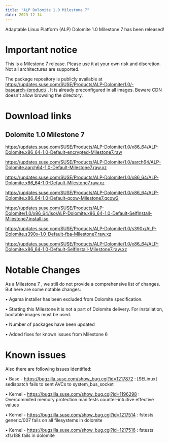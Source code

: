 ```yaml
---
title: "ALP Dolomite 1.0 Milestone 7"
date: 2023-12-14
---
```

Adaptable Linux Platform (ALP) Dolomite 1.0 Milestone 7 has been released!

# Important notice

This is a Milestone 7 release. Please use it at your own risk and discretion. Not all architectures are supported.

The package repository is publicly available at https://updates.suse.com/SUSE/Products/ALP-Dolomite/1.0/-basearch-/product/ . It is already preconfigured in all images. Beware CDN doesn't allow browsing the directory.

# Download links

## Dolomite 1.0 Milestone 7

https://updates.suse.com/SUSE/Products/ALP-Dolomite/1.0/x86_64/ALP-Dolomite.x86_64-1.0-Default-encrypted-Milestone7.raw 

https://updates.suse.com/SUSE/Products/ALP-Dolomite/1.0/aarch64/ALP-Dolomite.aarch64-1.0-Default-Milestone7.raw.xz

https://updates.suse.com/SUSE/Products/ALP-Dolomite/1.0/x86_64/ALP-Dolomite.x86_64-1.0-Default-Milestone7.raw.xz 

https://updates.suse.com/SUSE/Products/ALP-Dolomite/1.0/x86_64/ALP-Dolomite.x86_64-1.0-Default-qcow-Milestone7.qcow2 

https://updates.suse.com/SUSE/Products/ALP-Dolomite/1.0/x86_64/iso/ALP-Dolomite.x86_64-1.0-Default-SelfInstall-Milestone7.install.iso 

https://updates.suse.com/SUSE/Products/ALP-Dolomite/1.0/s390x/ALP-Dolomite.s390x-1.0-Default-fba-Milestone7.raw.xz 

https://updates.suse.com/SUSE/Products/ALP-Dolomite/1.0/x86_64/ALP-Dolomite.x86_64-1.0-Default-SelfInstall-Milestone7.raw.xz 


# Notable Changes

As a Milestone 7 , we still do not provide a comprehensive list of changes. But here are some notable changes:

 &#8226; Agama installer has been excluded from Dolomite specification.

 &#8226; Starting this Milestone it is not a part of Dolomite delivery. For installation, bootable images must be used.

 &#8226; Number of packages have been updated

 &#8226; Added fixes for known issues from Milestone 6 


# Known issues

Also there are following issues identified:

 &#8226; Base - https://bugzilla.suse.com/show_bug.cgi?id=1217872 : [SELinux] sedispatch fails to sent AVCs to system_bus_socket 

 &#8226; Kernel - https://bugzilla.suse.com/show_bug.cgi?id=1196298 : Overcommited memory protection manifests counter-intuitive effective values

 &#8226; Kernel - https://bugzilla.suse.com/show_bug.cgi?id=1217514 :  fstests generic/007 fails on all filesystems in dolomite

 &#8226; Kernel - https://bugzilla.suse.com/show_bug.cgi?id=1217516 : fstests xfs/188 fails in dolomite
